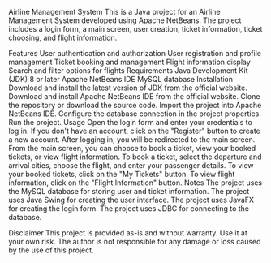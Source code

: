 Airline Management System
This is a Java project for an Airline Management System developed using Apache NetBeans. The project includes a login form, a main screen, user creation, ticket information, ticket choosing, and flight information.

Features
User authentication and authorization
User registration and profile management
Ticket booking and management
Flight information display
Search and filter options for flights
Requirements
Java Development Kit (JDK) 8 or later
Apache NetBeans IDE
MySQL database
Installation
Download and install the latest version of JDK from the official website.
Download and install Apache NetBeans IDE from the official website.
Clone the repository or download the source code.
Import the project into Apache NetBeans IDE.
Configure the database connection in the project properties.
Run the project.
Usage
Open the login form and enter your credentials to log in.
If you don't have an account, click on the "Register" button to create a new account.
After logging in, you will be redirected to the main screen.
From the main screen, you can choose to book a ticket, view your booked tickets, or view flight information.
To book a ticket, select the departure and arrival cities, choose the flight, and enter your passenger details.
To view your booked tickets, click on the "My Tickets" button.
To view flight information, click on the "Flight Information" button.
Notes
The project uses the MySQL database for storing user and ticket information.
The project uses Java Swing for creating the user interface.
The project uses JavaFX for creating the login form.
The project uses JDBC for connecting to the database.



Disclaimer
This project is provided as-is and without warranty. Use it at your own risk. The author is not responsible for any damage or loss caused by the use of this project.
